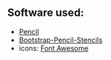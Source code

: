 ## Software used:

- [Pencil](https://github.com/prikhi/pencil)
- [Bootstrap-Pencil-Stencils](https://github.com/nathanielw/Bootstrap-Pencil-Stencils)
- icons: [Font Awesome](http://fortawesome.github.io/Font-Awesome/)
